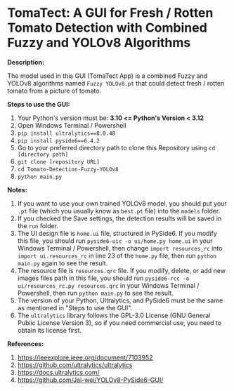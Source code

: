 # TomaTect: A GUI for Fresh / Rotten Tomato Detection with Combined Fuzzy and YOLOv8 Algorithms

**Description:**

The model used in this GUI (TomaTect App) is a combined Fuzzy and YOLOv8 algorithms named `Fuzzy YOLOv8.pt` that could detect fresh / rotten tomato from a picture of tomato.

**Steps to use the GUI:**
1. Your Python's version must be: **3.10 <= Python's Version < 3.12**
2. Open Windows Terminal / Powershell
3. `pip install ultralytics==8.0.48`
4. `pip install pyside6==6.4.2`
5. Go to your preferred directory path to clone this Repository using `cd [directory path]`
6. `git clone [repository URL]`
7. `cd Tomato-Detection-Fuzzy-YOLOv8`
8. `python main.py`

**Notes:**
1. If you want to use your own trained YOLOv8 model, you should put your `.pt` file (which you usually know as `best.pt` file) into the `models` folder.
2. If you checked the Save settings, the detection results will be saved in the `run` folder.
3. The UI design file is `home.ui` file, structured in PySide6. If you modify this file, you should run `pyside6-uic -o ui/home.py home.ui` in your Windows Terminal / Powershell, then change `import resources_rc` into `import ui.resources_rc` in line 23 of the `home.py` file, then run `python main.py` again to see the result.
4. The resource file is `resources.qrc` file. If you modify, delete, or add new images files path in this file, you should run `pyside6-rcc -o ui/resources_rc.py resources.qrc` in your Windows Terminal / Powershell, then run `python main.py` to see the result.
5. The version of your Python, Ultralytics, and PySide6 must be the same as mentioned in "Steps to use the GUI".
6. The `ultralytics` library follows the GPL-3.0 License (GNU General Public License Version 3), so if you need commercial use, you need to obtain its license first.

**References:**
1. https://ieeexplore.ieee.org/document/7103952
2. https://github.com/ultralytics/ultralytics
3. https://docs.ultralytics.com/
4. https://github.com/Jai-wei/YOLOv8-PySide6-GUI/